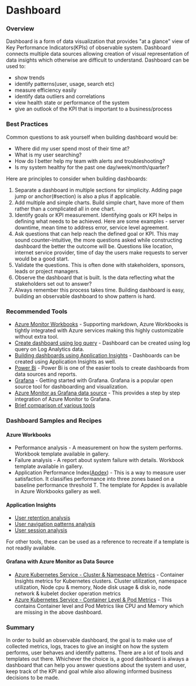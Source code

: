 # Dashboard

### Overview <a href="#overview" id="overview"></a>

Dashboard is a form of data visualization that provides "at a glance" view of Key Performance Indicators(KPIs) of observable system. Dashboard connects multiple data sources allowing creation of visual representation of data insights which otherwise are difficult to understand. Dashboard can be used to:

* show trends
* identify patterns(user, usage, search etc)
* measure efficiency easily
* identify data outliers and correlations
* view health state or performance of the system
* give an outlook of the KPI that is important to a business/process

### Best Practices <a href="#best-practices" id="best-practices"></a>

Common questions to ask yourself when building dashboard would be:

* Where did my user spend most of their time at?
* What is my user searching?
* How do I better help my team with alerts and troubleshooting?
* Is my system healthy for the past one day/week/month/quarter?

Here are principles to consider when building dashboards:

1. Separate a dashboard in multiple sections for simplicity. Adding page jump or anchor(#section) is also a plus if applicable.
2. Add multiple and simple charts. Build simple chart, have more of them rather than a complicated all in one chart.
3. Identify goals or KPI measurement. Identifying goals or KPI helps in defining what needs to be achieved. Here are some examples - server downtime, mean time to address error, service level agreement.
4. Ask questions that can help reach the defined goal or KPI. This may sound counter-intuitive, the more questions asked while constructing dashboard the better the outcome will be. Questions like location, internet service provider, time of day the users make requests to server would be a good start.
5. Validate the questions. This is often done with stakeholders, sponsors, leads or project managers.
6. Observe the dashboard that is built. Is the data reflecting what the stakeholders set out to answer?
7. Always remember this process takes time. Building dashboard is easy, building an observable dashboard to show pattern is hard.

### Recommended Tools <a href="#recommended-tools" id="recommended-tools"></a>

* [Azure Monitor Workbooks](https://learn.microsoft.com/en-us/azure/azure-monitor/platform/workbooks-overview) - Supporting markdown, Azure Workbooks is tightly integrated with Azure services making this highly customizable without extra tool.
* [Create dashboard using log query](https://learn.microsoft.com/en-us/azure/azure-monitor/learn/tutorial-logs-dashboards) - Dashboard can be created using log query on Log Analytics data.
* [Building dashboards using Application Insights](https://learn.microsoft.com/en-us/azure/azure-monitor/learn/tutorial-app-dashboards) - Dashboards can be created using Application Insights as well.
* [Power Bi](https://learn.microsoft.com/en-us/power-bi/create-reports/service-dashboard-create) - Power Bi is one of the easier tools to create dashboards from data sources and reports.
* [Grafana](https://grafana.com/tutorials/) - Getting started with Grafana. Grafana is a popular open source tool for dashboarding and visualization.
* [Azure Monitor as Grafana data source](https://grafana.com/grafana/plugins/grafana-azure-monitor-datasource) - This provides a step by step integration of Azure Monitor to Grafana.
* [Brief comparison of various tools](https://learn.microsoft.com/en-us/azure/azure-monitor/visualizations)

### Dashboard Samples and Recipes <a href="#dashboard-samples-and-recipes" id="dashboard-samples-and-recipes"></a>

#### Azure Workbooks <a href="#azure-workbooks" id="azure-workbooks"></a>

* Performance analysis - A measurement on how the system performs. Workbook template available in gallery.
* Failure analysis - A report about system failure with details. Workbook template available in gallery.
* Application Performance Index([Apdex](https://en.wikipedia.org/wiki/Apdex)) - This is a way to measure user satisfaction. It classifies performance into three zones based on a baseline performance threshold T. The template for Appdex is available in Azure Workbooks gallery as well.

#### Application Insights <a href="#application-insights" id="application-insights"></a>

* [User retention analysis](https://learn.microsoft.com/azure/azure-monitor/app/usage-retention)
* [User navigation patterns analysis](https://learn.microsoft.com/azure/azure-monitor/app/usage-flows)
* [User session analysis](https://learn.microsoft.com/azure/azure-monitor/learn/tutorial-users)

For other tools, these can be used as a reference to recreate if a template is not readily available.

#### Grafana with Azure Monitor as Data Source <a href="#grafana-with-azure-monitor-as-data-source" id="grafana-with-azure-monitor-as-data-source"></a>

* [Azure Kubernetes Service - Cluster & Namespace Metrics](https://grafana.com/grafana/dashboards/10956) - Container Insights metrics for Kubernetes clusters. Cluster utilization, namespace utilization, Node cpu & memory, Node disk usage & disk io, node network & kubelet docker operation metrics
* [Azure Kubernetes Service - Container Level & Pod Metrics](https://grafana.com/grafana/dashboards/14891) - This contains Container level and Pod Metrics like CPU and Memory which are missing in the above dashboard.

### Summary <a href="#summary" id="summary"></a>

In order to build an observable dashboard, the goal is to make use of collected metrics, logs, traces to give an insight on how the system performs, user behaves and identify patterns. There are a lot of tools and templates out there. Whichever the choice is, a good dashboard is always a dashboard that can help you answer questions about the system and user, keep track of the KPI and goal while also allowing informed business decisions to be made.
